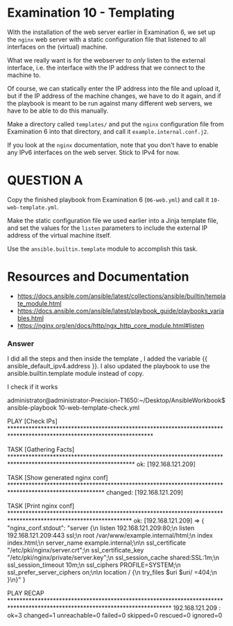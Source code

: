# Examination 10 - Templating

With the installation of the web server earlier in Examination 6, we set up
the `nginx` web server with a static configuration file that listened to all
interfaces on the (virtual) machine.

What we really want is for the webserver to _only_ listen to the external
interface, i.e. the interface with the IP address that we connect to the machine to.

Of course, we can statically enter the IP address into the file and upload it,
but if the IP address of the machine changes, we have to do it again, and if the
playbook is meant to be run against many different web servers, we have to be able
to do this manually.

Make a directory called `templates/` and put the `nginx` configuration file from Examination 6
into that directory, and call it `example.internal.conf.j2`.

If you look at the `nginx` documentation, note that you don't have to enable any IPv6 interfaces
on the web server. Stick to IPv4 for now.

# QUESTION A

Copy the finished playbook from Examination 6 (`06-web.yml`) and call it `10-web-template.yml`.

Make the static configuration file we used earlier into a Jinja template file,
and set the values for the `listen` parameters to include the external IP
address of the virtual machine itself.

Use the `ansible.builtin.template` module to accomplish this task.

# Resources and Documentation

* https://docs.ansible.com/ansible/latest/collections/ansible/builtin/template_module.html
* https://docs.ansible.com/ansible/latest/playbook_guide/playbooks_variables.html
* https://nginx.org/en/docs/http/ngx_http_core_module.html#listen

### Answer

I did all the steps and then inside the template , I added the variable {{ ansible_default_ipv4.address }}. I also updated the playbook to use the ansible.builtin.template module instead of copy.

I check if it works

administrator@administrator-Precision-T1650:~/Desktop/AnsibleWorkbook$ ansible-playbook 10-web-template-check.yml 

PLAY [Check IPs] ***********************************************************************************************************************

TASK [Gathering Facts] *****************************************************************************************************************
ok: [192.168.121.209]

TASK [Show generated nginx conf] *******************************************************************************************************
changed: [192.168.121.209]

TASK [Print nginx conf] ****************************************************************************************************************
ok: [192.168.121.209] => {
    "nginx_conf.stdout": "server {\n    listen 192.168.121.209:80;\n    listen 192.168.121.209:443 ssl;\n    root /var/www/example.internal/html;\n    index index.html;\n    server_name example.internal;\n\n    ssl_certificate \"/etc/pki/nginx/server.crt\";\n    ssl_certificate_key \"/etc/pki/nginx/private/server.key\";\n    ssl_session_cache shared:SSL:1m;\n    ssl_session_timeout  10m;\n    ssl_ciphers PROFILE=SYSTEM;\n    ssl_prefer_server_ciphers on;\n\n    location / {\n        try_files $uri $uri/ =404;\n    }\n}"
}

PLAY RECAP *****************************************************************************************************************************
192.168.121.209            : ok=3    changed=1    unreachable=0    failed=0    skipped=0    rescued=0    ignored=0  